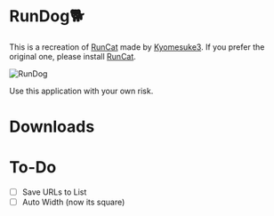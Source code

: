 # RunDog🐕
This is a recreation of [RunCat](https://itunes.apple.com/nz/app/runcat/id1429033973?mt=12&ref=producthunt) made by [Kyomesuke3](https://twitter.com/Kyomesuke3).
If you prefer the original one, please install [RunCat](https://itunes.apple.com/nz/app/runcat/id1429033973?mt=12&ref=producthunt).


![RunDog](https://imgur.com/FCPXbmO.gif)

Use this application with your own risk.

# Downloads

# To-Do

- [ ] Save URLs to List
- [ ] Auto Width (now its square)